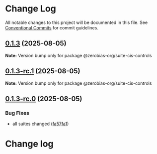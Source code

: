 # Change Log

All notable changes to this project will be documented in this file.
See [Conventional Commits](https://conventionalcommits.org) for commit guidelines.

## [0.1.3](https://github.com/zerobias-org/suite/compare/@zerobias-org/suite-cis-controls@0.1.3-rc.1...@zerobias-org/suite-cis-controls@0.1.3) (2025-08-05)

**Note:** Version bump only for package @zerobias-org/suite-cis-controls





## [0.1.3-rc.1](https://github.com/zerobias-org/suite/compare/@zerobias-org/suite-cis-controls@0.1.3-rc.0...@zerobias-org/suite-cis-controls@0.1.3-rc.1) (2025-08-05)

**Note:** Version bump only for package @zerobias-org/suite-cis-controls





## [0.1.3-rc.0](https://github.com/zerobias-org/suite/compare/@zerobias-org/suite-cis-controls@0.1.2...@zerobias-org/suite-cis-controls@0.1.3-rc.0) (2025-08-05)


### Bug Fixes

* all suites changed ([fa57fa1](https://github.com/zerobias-org/suite/commit/fa57fa1af7628003297df46b2d7740fe95bd2666))





# Change log
